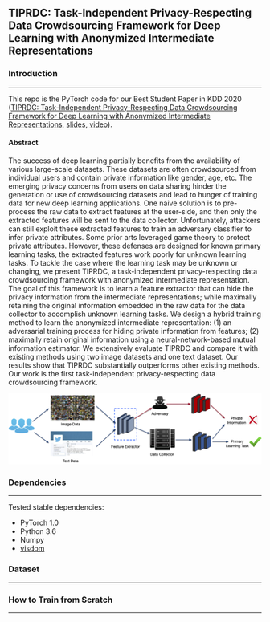 ## TIPRDC: Task-Independent Privacy-Respecting Data Crowdsourcing Framework for Deep Learning with Anonymized Intermediate Representations
### Introduction
---
This repo is the PyTorch code for our Best Student Paper in KDD 2020 ([TIPRDC: Task-Independent Privacy-Respecting Data Crowdsourcing Framework for Deep Learning with Anonymized Intermediate Representations](https://dl.acm.org/doi/abs/10.1145/3394486.3403125), [slides](https://sites.duke.edu/angli/files/2020/12/KDD20_AngLi.pdf), [video](https://youtu.be/60FPYqXmYgU)).

#### Abstract
The success of deep learning partially benefits from the availability of various large-scale datasets. These datasets are often crowdsourced from individual users and contain private information like gender, age, etc. The emerging privacy concerns from users on data sharing hinder the generation or use of crowdsourcing datasets and lead to hunger of training data for new deep learning applications. One naive solution is to pre-process the raw data to extract features at the user-side, and then only the extracted features will be sent to the data collector. Unfortunately, attackers can still exploit these extracted features to train an adversary classifier to infer private attributes. Some prior arts leveraged game theory to protect private attributes. However, these defenses are designed for known primary learning tasks, the extracted features work poorly for unknown learning tasks. To tackle the case where the learning task may be unknown or changing, we present TIPRDC, a task-independent privacy-respecting data crowdsourcing framework with anonymized intermediate representation. The goal of this framework is to learn a feature extractor that can hide the privacy information from the intermediate representations; while maximally retaining the original information embedded in the raw data for the data collector to accomplish unknown learning tasks. We design a hybrid training method to learn the anonymized intermediate representation: (1) an adversarial training process for hiding private information from features; (2) maximally retain original information using a neural-network-based mutual information estimator. We extensively evaluate TIPRDC and compare it with existing methods using two image datasets and one text dataset. Our results show that TIPRDC substantially outperforms other existing methods. Our work is the first task-independent privacy-respecting data crowdsourcing framework.

![The overview of TIPRDC.](https://github.com/charleslipku/TIPRDC/blob/main/overview.png?raw=true "The overview of TIPRDC.")

### Dependencies
---
Tested stable dependencies:
* PyTorch 1.0
* Python 3.6
* Numpy
* [visdom](https://github.com/facebookresearch/visdom)

### Dataset
---


### How to Train from Scratch
---

